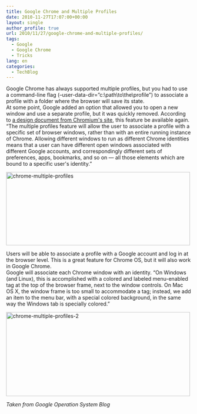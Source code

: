 ```yaml
---
title: Google Chrome and Multiple Profiles
date: 2010-11-27T17:07:00+00:00
layout: single
author_profile: true
url: 2010/11/27/google-chrome-and-multiple-profiles/
tags:
  - Google
  - Google Chrome
  - Tricks
lang: en
categories: 
  - TechBlog
---
```

Google Chrome has always supported multiple profiles, but you had to use a command-line flag (–user-data-dir=”c:\path\to\the\profile”) to associate a profile with a folder where the browser will save its state.  
At some point, Google added an option that allowed you to open a new window and use a separate profile, but it was quickly removed. According to [a design document from Chromium's site](http://www.chromium.org/user-experience/multi-profiles), this feature be available again.  
“The multiple profiles feature will allow the user to associate a profile with a specific set of browser windows, rather than with an entire running instance of Chrome. Allowing different windows to run as different Chrome identities means that a user can have different open windows associated with different Google accounts, and correspondingly different sets of preferences, apps, bookmarks, and so on — all those elements which are bound to a specific user's identity.”

[<img title="chrome-multiple-profiles" border="0" alt="chrome-multiple-profiles" src="http://lh6.ggpht.com/_vaUVXcmC3OI/TPEzujG6GOI/AAAAAAAADOk/JAesLBkXKdw/chrome-multiple-profiles_thumb%5B1%5D.png?imgmax=800" width="500" height="199" />](http://lh6.ggpht.com/_vaUVXcmC3OI/TPEztLa8pzI/AAAAAAAADOg/Nas_KxZnwbc/s1600-h/chrome-multiple-profiles%5B3%5D.png)

Users will be able to associate a profile with a Google account and log in at the browser level. This is a great feature for Chrome OS, but it will also work in Google Chrome.  
Google will associate each Chrome window with an identity. “On Windows (and Linux), this is accomplished with a colored and labeled menu-enabled tag at the top of the browser frame, next to the window controls. On Mac OS X, the window frame is too small to accommodate a tag; instead, we add an item to the menu bar, with a special colored background, in the same way the Windows tab is specially colored.”

[<img title="chrome-multiple-profiles-2" border="0" alt="chrome-multiple-profiles-2" src="http://lh3.ggpht.com/_vaUVXcmC3OI/TPEzzOcVgDI/AAAAAAAADOs/NyI_qOu6EbU/chrome-multiple-profiles-2_thumb%5B1%5D.png?imgmax=800" width="500" height="228" />](http://lh4.ggpht.com/_vaUVXcmC3OI/TPEzw7OTAKI/AAAAAAAADOo/vQ4R5laCUX8/s1600-h/chrome-multiple-profiles-2%5B3%5D.png)

_Taken from Google Operation System Blog_